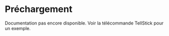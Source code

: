 
# Préchargement

Documentation pas encore disponible. Voir la télécommande TellStick pour un exemple.